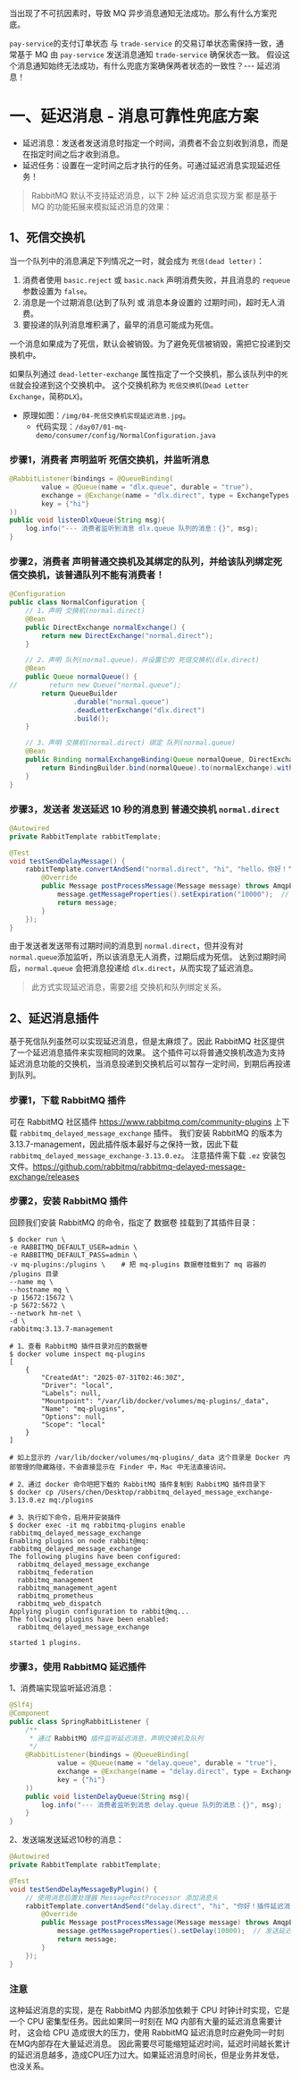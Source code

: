 当出现了不可抗因素时，导致 MQ 异步消息通知无法成功。那么有什么方案兜底。

`pay-service`的支付订单状态 与 `trade-service` 的交易订单状态需保持一致，通常基于 MQ  由 `pay-service` 发送消息通知 `trade-service` 确保状态一致。
假设这个消息通知始终无法成功，有什么兜底方案确保两者状态的一致性？--- 延迟消息！

# 一、延迟消息 - 消息可靠性兜底方案
- 延迟消息：发送者发送消息时指定一个时间，消费者不会立刻收到消息，而是在指定时间之后才收到消息。
- 延迟任务：设置在一定时间之后才执行的任务。可通过延迟消息实现延迟任务！

> RabbitMQ 默认不支持延迟消息，以下 2种 延迟消息实现方案 都是基于 MQ 的功能拓展来模拟延迟消息的效果：

## 1、死信交换机
当一个队列中的消息满足下列情况之一时，就会成为 `死信(dead letter)`：
1. 消费者使用 `basic.reject` 或 `basic.nack` 声明消费失败，并且消息的 `requeue` 参数设置为 `false`。
2. 消息是一个过期消息(达到了队列 或 消息本身设置的 过期时间)，超时无人消费。
3. 要投递的队列消息堆积满了，最早的消息可能成为死信。

一个消息如果成为了死信，默认会被销毁。为了避免死信被销毁，需把它投递到交换机中。

如果队列通过 `dead-letter-exchange` 属性指定了一个交换机，那么该队列中的`死信`就会投递到这个交换机中。
这个交换机称为 `死信交换机`(`Dead Letter Exchange`，简称`DLX`)。

- 原理如图：`/img/04-死信交换机实现延迟消息.jpg`。
  - 代码实现：`/day07/01-mq-demo/consumer/config/NormalConfiguration.java`

### 步骤1，消费者 声明监听 死信交换机，并监听消息
```java
@RabbitListener(bindings = @QueueBinding(
        value = @Queue(name = "dlx.queue", durable = "true"),
        exchange = @Exchange(name = "dlx.direct", type = ExchangeTypes.DIRECT),
        key = {"hi"}
))
public void listenDlxQueue(String msg){
    log.info("--- 消费者监听到消息 dlx.queue 队列的消息：{}", msg);
}
```

### 步骤2，消费者 声明普通交换机及其绑定的队列，并给该队列绑定死信交换机，该普通队列不能有消费者！
```java
@Configuration
public class NormalConfiguration {
    // 1、声明 交换机(normal.direct)
    @Bean
    public DirectExchange normalExchange() {
        return new DirectExchange("normal.direct");
    }

    // 2、声明 队列(normal.queue)，并设置它的 死信交换机(dlx.direct)
    @Bean
    public Queue normalQueue() {
//        return new Queue("normal.queue");
        return QueueBuilder
                .durable("normal.queue")
                .deadLetterExchange("dlx.direct")
                .build();
    }

    // 3、声明 交换机(normal.direct) 绑定 队列(normal.queue)
    @Bean
    public Binding normalExchangeBinding(Queue normalQueue, DirectExchange normalExchange) {
        return BindingBuilder.bind(normalQueue).to(normalExchange).with("hi");
    }
}
```
 
### 步骤3，发送者 发送延迟 10 秒的消息到 普通交换机 `normal.direct`
```java
@Autowired
private RabbitTemplate rabbitTemplate;

@Test
void testSendDelayMessage() {
    rabbitTemplate.convertAndSend("normal.direct", "hi", "hello，你好！", new MessagePostProcessor() {
        @Override
        public Message postProcessMessage(Message message) throws AmqpException {
            message.getMessageProperties().setExpiration("10000");  // 设置消息过期时间 10秒
            return message;
        }
    });
}
```

由于发送者发送带有过期时间的消息到 `normal.direct`，但并没有对`normal.queue`添加监听，所以该消息无人消费，过期后成为死信。
达到过期时间后，`normal.queue` 会把消息投递给 `dlx.direct`，从而实现了延迟消息。

> 此方式实现延迟消息，需要2组 交换机和队列绑定关系。



## 2、延迟消息插件
基于死信队列虽然可以实现延迟消息，但是太麻烦了。因此 RabbitMQ 社区提供了一个延迟消息插件来实现相同的效果。
这个插件可以将普通交换机改造为支持延迟消息功能的交换机，当消息投递到交换机后可以暂存一定时间，到期后再投递到队列。

### 步骤1，下载 RabbitMQ 插件
可在 RabbitMQ 社区插件 <https://www.rabbitmq.com/community-plugins> 上下载 `rabbitmq_delayed_message_exchange` 插件。
我们安装 RabbitMQ 的版本为 3.13.7-management，因此插件版本最好与之保持一致，因此下载 `rabbitmq_delayed_message_exchange-3.13.0.ez`。
注意插件需下载 `.ez` 安装包文件。<https://github.com/rabbitmq/rabbitmq-delayed-message-exchange/releases>

### 步骤2，安装 RabbitMQ 插件
回顾我们安装 RabbitMQ 的命令，指定了 数据卷 挂载到了其插件目录：
```shell
$ docker run \
-e RABBITMQ_DEFAULT_USER=admin \
-e RABBITMQ_DEFAULT_PASS=admin \
-v mq-plugins:/plugins \    # 把 mq-plugins 数据卷挂载到了 mq 容器的 /plugins 目录
--name mq \
--hostname mq \
-p 15672:15672 \
-p 5672:5672 \
--network hm-net \
-d \
rabbitmq:3.13.7-management
```

```shell
# 1、查看 RabbitMQ 插件目录对应的数据卷
$ docker volume inspect mq-plugins
[
    {
        "CreatedAt": "2025-07-31T02:46:30Z",
        "Driver": "local",
        "Labels": null,
        "Mountpoint": "/var/lib/docker/volumes/mq-plugins/_data",
        "Name": "mq-plugins",
        "Options": null,
        "Scope": "local"
    }
]

# 如上显示的 /var/lib/docker/volumes/mq-plugins/_data 这个目录是 Docker 内部管理的隐藏路径，不会直接显示在 Finder 中，Mac 中无法直接访问。

# 2、通过 docker 命令吧把下载的 RabbitMQ 插件复制到 RabbitMQ 插件目录下
$ docker cp /Users/chen/Desktop/rabbitmq_delayed_message_exchange-3.13.0.ez mq:/plugins

# 3、执行如下命令，启用并安装插件
$ docker exec -it mq rabbitmq-plugins enable rabbitmq_delayed_message_exchange
Enabling plugins on node rabbit@mq:
rabbitmq_delayed_message_exchange
The following plugins have been configured:
  rabbitmq_delayed_message_exchange
  rabbitmq_federation
  rabbitmq_management
  rabbitmq_management_agent
  rabbitmq_prometheus
  rabbitmq_web_dispatch
Applying plugin configuration to rabbit@mq...
The following plugins have been enabled:
  rabbitmq_delayed_message_exchange

started 1 plugins.
```

### 步骤3，使用 RabbitMQ 延迟插件

1、消费端实现监听延迟消息：

```java
@Slf4j
@Component
public class SpringRabbitListener {
    /**
     * 通过 RabbitMQ 插件监听延迟消息，声明交换机及队列
     */
    @RabbitListener(bindings = @QueueBinding(
            value = @Queue(name = "delay.queue", durable = "true"),
            exchange = @Exchange(name = "delay.direct", type = ExchangeTypes.DIRECT, delayed = "true"),     // 必须设置 delayed = "true"
            key = {"hi"}
    ))
    public void listenDelayQueue(String msg){
        log.info("--- 消费者监听到消息 delay.queue 队列的消息：{}", msg);
    }
}
```

2、发送端发送延迟10秒的消息：
```java
@Autowired
private RabbitTemplate rabbitTemplate;

@Test
void testSendDelayMessageByPlugin() {
    // 使用消息后置处理器 MessagePostProcessor 添加消息头
    rabbitTemplate.convertAndSend("delay.direct", "hi", "你好！插件延迟消息", new MessagePostProcessor() {
        @Override
        public Message postProcessMessage(Message message) throws AmqpException {
            message.getMessageProperties().setDelay(10000);  // 发送延迟消息，setDelay 设置消息延迟 10 秒
            return message;
        }
    });
}
```

### 注意
这种延迟消息的实现，是在 RabbitMQ 内部添加依赖于 CPU 时钟计时实现，它是一个 CPU 密集型任务。因此如果同一时刻在 MQ 内部有大量的延迟消息需要计时，
这会给 CPU 造成很大的压力，使用 RabbitMQ 延迟消息时应避免同一时刻在MQ内部存在大量延迟消息。
因此需要尽可能缩短延迟时间，延迟时间越长累计的延迟消息越多，造成CPU压力过大。如果延迟消息时间长，但是业务并发低，也没关系。
